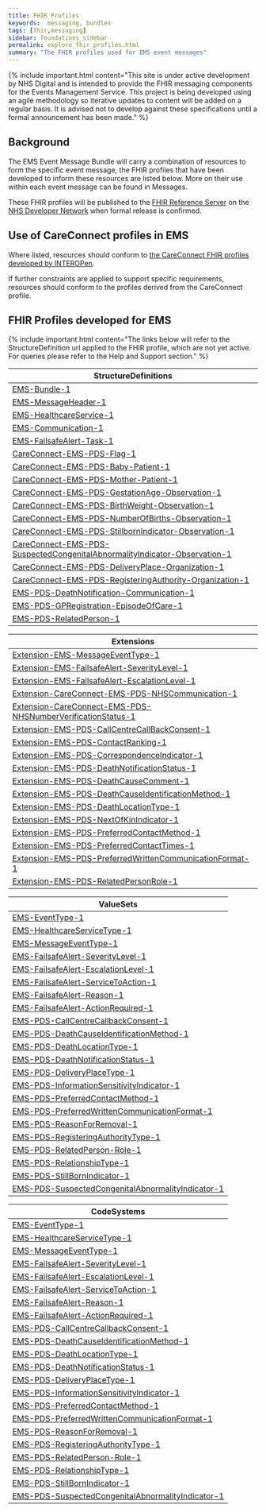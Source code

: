 ```yaml
---
title: FHIR Profiles
keywords:  messaging, bundles
tags: [fhir,messaging]
sidebar: foundations_sidebar
permalink: explore_fhir_profiles.html
summary: "The FHIR profiles used for EMS event messages"
---
```


{% include important.html content="This site is under active development by NHS Digital and is intended to provide the FHIR messaging components for the Events Management Service. This project is being developed using an agile methodology so iterative updates to content will be added on a regular basis. It is advised not to develop against these specifications until a formal announcement has been made." %} 

## Background ##
The EMS Event Message Bundle will carry a combination of resources to form the specific event message, the FHIR profiles that have been developed to inform these resources are listed below. More on their use within each event message can be found in Messages. 

These FHIR profiles will be published to the [FHIR Reference Server](https://fhir.nhs.uk) on the [NHS Developer Network](https://developer.nhs.uk/) when formal release is confirmed.

## Use of CareConnect profiles in EMS ##
Where listed, resources should conform to [the CareConnect FHIR profiles developed by INTEROPen](http://www.interopen.org/fhir-resource-profiles/). 

If further constraints are applied to support specific requirements, resources should conform to the profiles derived from the CareConnect profile.

## FHIR Profiles developed for EMS ##

{% include important.html content="The links below will refer to the StructureDefinition url applied to the FHIR profile, which are not yet active. For queries please refer to the Help and Support section." %} 

| **StructureDefinitions**                                               |
|-----------------------------------------------------------------------|
| [EMS-Bundle-1](https://fhir.nhs.uk/STU3/StructureDefinition/EMS-Bundle-1)                                                          |
| [EMS-MessageHeader-1](https://fhir.nhs.uk/STU3/StructureDefinition/EMS-MessageHeader-1)                                                   |
| [EMS-HealthcareService-1](https://fhir.nhs.uk/STU3/StructureDefinition/EMS-HealthcareService-1)                                               |
| [EMS-Communication-1](https://fhir.nhs.uk/STU3/StructureDefinition/EMS-Communication-1)                                                   |
| [EMS-FailsafeAlert-Task-1](https://fhir.nhs.uk/STU3/StructureDefinition/EMS-FailsafeAlert-Task-1)                                                  |
| [CareConnect-EMS-PDS-Flag-1](https://fhir.nhs.uk/STU3/StructureDefinition/CareConnect-EMS-PDS-Flag-1)                                                |
| [CareConnect-EMS-PDS-Baby-Patient-1](https://fhir.nhs.uk/STU3/StructureDefinition/CareConnect-EMS-PDS-Baby-Patient-1)                                            |
| [CareConnect-EMS-PDS-Mother-Patient-1](https://fhir.nhs.uk/STU3/StructureDefinition/CareConnect-EMS-PDS-Mother-Patient-1)                                          |
| [CareConnect-EMS-PDS-GestationAge-Observation-1](https://fhir.nhs.uk/STU3/StructureDefinition/CareConnect-EMS-PDS-GestationAge-Observation-1)                            |
| [CareConnect-EMS-PDS-BirthWeight-Observation-1](https://fhir.nhs.uk/STU3/StructureDefinition/CareConnect-EMS-PDS-BirthWeight-Observation-1)                             |
| [CareConnect-EMS-PDS-NumberOfBirths-Observation-1](https://fhir.nhs.uk/STU3/StructureDefinition/CareConnect-EMS-PDS-NumberOfBirths-Observation-1)                          |
| [CareConnect-EMS-PDS-StillbornIndicator-Observation-1](https://fhir.nhs.uk/STU3/StructureDefinition/CareConnect-EMS-PDS-StillBornIndicator-Observation-1)                      |
| [CareConnect-EMS-PDS-SuspectedCongenitalAbnormalityIndicator-Observation-1](https://fhir.nhs.uk/STU3/StructureDefinition/CareConnect-EMS-PDS-SuspectedCongenitalAbnormalityIndicator-Observation-1) |
| [CareConnect-EMS-PDS-DeliveryPlace-Organization-1](https://fhir.nhs.uk/STU3/StructureDefinition/CareConnect-EMS-PDS-DeliveryPlace-Organization-1)                          |
| [CareConnect-EMS-PDS-RegisteringAuthority-Organization-1](https://fhir.nhs.uk/STU3/StructureDefinition/CareConnect-EMS-PDS-RegisteringAuthority-Organization-1)                   |
| [EMS-PDS-DeathNotification-Communication-1](https://fhir.nhs.uk/STU3/StructureDefinition/EMS-PDS-PersonDeath-Communication-1)                                 |
| [EMS-PDS-GPRegistration-EpisodeOfCare-1](https://fhir.nhs.uk/STU3/StructureDefinition/EMS-PDS-GPRegistration-EpisodeOfCare-1)                            |
| [EMS-PDS-RelatedPerson-1](https://fhir.nhs.uk/STU3/StructureDefinition/EMS-PDS-RelatedPerson-1)                                                   |

| **Extensions**                                              |
|---------------------------------------------------------|
| [Extension-EMS-MessageEventType-1](https://fhir.nhs.uk/STU3/StructureDefinition/Extension-EMS-MessageEventType-1)                        |
| [Extension-EMS-FailsafeAlert-SeverityLevel-1](https://fhir.nhs.uk/STU3/StructureDefinition/Extension-EMS-FailsafeAlert-SeverityLevel-1)                 |
| [Extension-EMS-FailsafeAlert-EscalationLevel-1](https://fhir.nhs.uk/STU3/StructureDefinition/Extension-EMS-FailsafeAlert-EscalationLevel-1)               |
| [Extension-CareConnect-EMS-PDS-NHSCommunication-1](https://fhir.nhs.uk/STU3/StructureDefinition/Extension-CareConnect-EMS-PDS-NHSCommunication-1)            |
| [Extension-CareConnect-EMS-PDS-NHSNumberVerificationStatus-1](https://fhir.nhs.uk/STU3/StructureDefinition/Extension-CareConnect-EMS-PDS-NHSNumberVerificationStatus-1) |
| [Extension-EMS-PDS-CallCentreCallBackConsent-1](https://fhir.nhs.uk/STU3/StructureDefinition/Extension-EMS-PDS-CallCentreCallBackConsent-1)               |
| [Extension-EMS-PDS-ContactRanking-1](https://fhir.nhs.uk/STU3/StructureDefinition/Extension-EMS-PDS-ContactRanking-1)                          |
| [Extension-EMS-PDS-CorrespondenceIndicator-1](https://fhir.nhs.uk/STU3/StructureDefinition/Extension-EMS-PDS-CopyCorrespondenceIndicator-1)                 |
| [Extension-EMS-PDS-DeathNotificationStatus-1](https://fhir.nhs.uk/STU3/StructureDefinition/Extension-EMS-PDS-DeathNotificationStatus-1)                 |
| [Extension-EMS-PDS-DeathCauseComment-1](https://fhir.nhs.uk/STU3/StructureDefinition/Extension-EMS-PDS-DeathCauseComment-1)                       |
| [Extension-EMS-PDS-DeathCauseIdentificationMethod-1](https://fhir.nhs.uk/STU3/StructureDefinition/Extension-EMS-PDS-DeathCauseIdentificationMethod-1)          |
| [Extension-EMS-PDS-DeathLocationType-1](https://fhir.nhs.uk/STU3/StructureDefinition/Extension-EMS-PDS-DeathLocationType-1)                       |
| [Extension-EMS-PDS-NextOfKinIndicator-1](https://fhir.nhs.uk/STU3/StructureDefinition/Extension-EMS-PDS-NextOfKinIndicator-1)                      |
| [Extension-EMS-PDS-PreferredContactMethod-1](https://fhir.nhs.uk/STU3/StructureDefinition/Extension-EMS-PDS-PreferredContactMethod-1)                  |
| [Extension-EMS-PDS-PreferredContactTimes-1](https://fhir.nhs.uk/STU3/StructureDefinition/Extension-EMS-PDS-PreferredContactTimes-1)                   |
| [Extension-EMS-PDS-PreferredWrittenCommunicationFormat-1](https://fhir.nhs.uk/STU3/StructureDefinition/Extension-EMS-PDS-PreferredWrittenCommunicationFormat-1)     |
| [Extension-EMS-PDS-RelatedPersonRole-1 ](https://fhir.nhs.uk/STU3/StructureDefinition/Extension-EMS-PDS-RelatedPersonRole-1)                      |


| **ValueSets**                                     |
|-----------------------------------------------|
| [EMS-EventType-1](https://fhir.nhs.uk/STU3/ValueSet/EMS-EventType-1)                               |
| [EMS-HealthcareServiceType-1](https://fhir.nhs.uk/STU3/ValueSet/EMS-HealthcareServiceType-1)                   |
| [EMS-MessageEventType-1](https://fhir.nhs.uk/STU3/ValueSet/EMS-MessageEventType-1)                        |
| [EMS-FailsafeAlert-SeverityLevel-1](https://fhir.nhs.uk/STU3/ValueSet/EMS-FailsafeAlert-SeverityLevel-1)                 |
| [EMS-FailsafeAlert-EscalationLevel-1](https://fhir.nhs.uk/STU3/ValueSet/EMS-FailsafeAlert-EscalationLevel-1)               |
| [EMS-FailsafeAlert-ServiceToAction-1](https://fhir.nhs.uk/STU3/ValueSet/EMS-FailsafeAlert-ServiceToAction-1)               |
| [EMS-FailsafeAlert-Reason-1](https://fhir.nhs.uk/STU3/ValueSet/EMS-FailsafeAlert-Reason-1)                        |
| [EMS-FailsafeAlert-ActionRequired-1](https://fhir.nhs.uk/STU3/ValueSet/EMS-FailsafeAlert-ActionRequired-1)                |
| [EMS-PDS-CallCentreCallbackConsent-1](https://fhir.nhs.uk/STU3/ValueSet/EMS-PDS-CallCentreCallBackConsent-1)               |
| [EMS-PDS-DeathCauseIdentificationMethod-1](https://fhir.nhs.uk/STU3/ValueSet/EMS-PDS-DeathCauseIdentificationMethod-1)          |
| [EMS-PDS-DeathLocationType-1](https://fhir.nhs.uk/STU3/ValueSet/EMS-PDS-DeathLocationType-1)                       |
| [EMS-PDS-DeathNotificationStatus-1](https://fhir.nhs.uk/STU3/ValueSet/EMS-PDS-DeathNotificationStatus-1)                 |
| [EMS-PDS-DeliveryPlaceType-1](https://fhir.nhs.uk/STU3/ValueSet/EMS-PDS-DeliveryPlaceType-1)                       |
| [EMS-PDS-InformationSensitivityIndicator-1](https://fhir.nhs.uk/STU3/ValueSet/EMS-PDS-InformationSensitivityIndicator-1)         |
| [EMS-PDS-PreferredContactMethod-1](https://fhir.nhs.uk/STU3/ValueSet/EMS-PDS-PreferredContactMethod-1)                  |
| [EMS-PDS-PreferredWrittenCommunicationFormat-1](https://fhir.nhs.uk/STU3/ValueSet/EMS-PDS-PreferredWrittenCommunicationFormat-1)     |
| [EMS-PDS-ReasonForRemoval-1](https://fhir.nhs.uk/STU3/ValueSet/EMS-PDS-ReasonForRemoval-1)                        |
| [EMS-PDS-RegisteringAuthorityType-1](https://fhir.nhs.uk/STU3/ValueSet/EMS-PDS-RegisteringAuthorityType-1)                |
| [EMS-PDS-RelatedPerson-Role-1](https://fhir.nhs.uk/STU3/ValueSet/EMS-PDS-RelatedPersonRole-1)                      |
| [EMS-PDS-RelationshipType-1](https://fhir.nhs.uk/STU3/ValueSet/EMS-PDS-RelationshipType-1)                      |
| [EMS-PDS-StillBornIndicator-1](https://fhir.nhs.uk/STU3/ValueSet/EMS-PDS-StillBornIndicator-1)                      |
| [EMS-PDS-SuspectedCongenitalAbnormalityIndicator-1](https://fhir.nhs.uk/STU3/ValueSet/EMS-PDS-SuspectedCongenitalAbnormalityIndicator-1) |



| **CodeSystems**                                 |
|-----------------------------------------------|
| [EMS-EventType-1](https://fhir.nhs.uk/STU3/CodeSystem/EMS-EventType-1)                               |
| [EMS-HealthcareServiceType-1](https://fhir.nhs.uk/STU3/CodeSystem/EMS-HealthcareServiceType-1)                   |
| [EMS-MessageEventType-1](https://fhir.nhs.uk/STU3/CodeSystem/EMS-MessageEventType-1)                        |
| [EMS-FailsafeAlert-SeverityLevel-1](https://fhir.nhs.uk/STU3/CodeSystem/EMS-FailsafeAlert-SeverityLevel-1)                 |
| [EMS-FailsafeAlert-EscalationLevel-1](https://fhir.nhs.uk/STU3/CodeSystem/EMS-FailsafeAlert-EscalationLevel-1)               |
| [EMS-FailsafeAlert-ServiceToAction-1](https://fhir.nhs.uk/STU3/CodeSystem/EMS-FailsafeAlert-ServiceToAction-1)               |
| [EMS-FailsafeAlert-Reason-1](https://fhir.nhs.uk/STU3/CodeSystem/EMS-FailsafeAlert-Reason-1)                        |
| [EMS-FailsafeAlert-ActionRequired-1](https://fhir.nhs.uk/STU3/CodeSystem/EMS-FailsafeAlert-ActionRequired-1)                |
| [EMS-PDS-CallCentreCallbackConsent-1](https://fhir.nhs.uk/STU3/CodeSystem/EMS-PDS-CallCentreCallBackConsent-1)               |
| [EMS-PDS-DeathCauseIdentificationMethod-1](https://fhir.nhs.uk/STU3/CodeSystem/EMS-PDS-DeathCauseIdentificationMethod-1)          |
| [EMS-PDS-DeathLocationType-1](https://fhir.nhs.uk/STU3/CodeSystem/EMS-PDS-DeathLocationType-1)                       |
| [EMS-PDS-DeathNotificationStatus-1](https://fhir.nhs.uk/STU3/CodeSystem/EMS-PDS-DeathNotificationStatus-1)                 |
| [EMS-PDS-DeliveryPlaceType-1](https://fhir.nhs.uk/STU3/CodeSystem/EMS-PDS-DeliveryPlaceType-1)                       |
| [EMS-PDS-InformationSensitivityIndicator-1](https://fhir.nhs.uk/STU3/CodeSystem/EMS-PDS-InformationSensitivityIndicator-1)         |
| [EMS-PDS-PreferredContactMethod-1](https://fhir.nhs.uk/STU3/CodeSystem/EMS-PDS-PreferredContactMethod-1)                  |
| [EMS-PDS-PreferredWrittenCommunicationFormat-1](https://fhir.nhs.uk/STU3/CodeSystem/EMS-PDS-PreferredWrittenCommunicationFormat-1)     |
| [EMS-PDS-ReasonForRemoval-1](https://fhir.nhs.uk/STU3/CodeSystem/EMS-PDS-ReasonForRemoval-1)                        |
| [EMS-PDS-RegisteringAuthorityType-1](https://fhir.nhs.uk/STU3/CodeSystem/EMS-PDS-RegisteringAuthorityType-1)                |
| [EMS-PDS-RelatedPerson-Role-1](https://fhir.nhs.uk/STU3/CodeSystem/EMS-PDS-RelatedPersonRole-1)                      |
| [EMS-PDS-RelationshipType-1](https://fhir.nhs.uk/STU3/CodeSystem/EMS-PDS-RelationshipType-1)                      |
| [EMS-PDS-StillBornIndicator-1](https://fhir.nhs.uk/STU3/CodeSystem/EMS-PDS-StillBornIndicator-1)                      |
| [EMS-PDS-SuspectedCongenitalAbnormalityIndicator-1](https://fhir.nhs.uk/STU3/CodeSystem/EMS-PDS-SuspectedCongenitalAbnormalityIndicator-1) |






